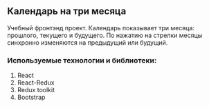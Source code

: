 ## Календарь на три месяца 

Учебный фронтэнд проект. Календарь показывает три месяца: прошлого, текущего и будущего. 
По нажатию на стрелки месяцы синхронно изменяются на предыдущий или будущий.

### Используемые технологии и библиотеки:

1. React
2. React-Redux
3. Redux toolkit
4. Bootstrap
